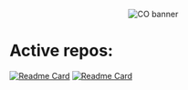 <div align=center>
  
![CO banner](https://github.com/Creative-Olympics/.github/assets/12165342/226f6cfb-8cfe-4973-afc8-a3b234cd791b)
  
</div>


# Active repos:

[![Readme Card](https://github-readme-stats.vercel.app/api/pin/?username=Creative-Olympics&repo=CO2-Website)](https://github.com/Creative-Olympics/CO2020-Website)
[![Readme Card](https://github-readme-stats.vercel.app/api/pin/?username=Creative-Olympics&repo=CO2-Public-Map)](https://github.com/Creative-Olympics/CO2020-Website)
